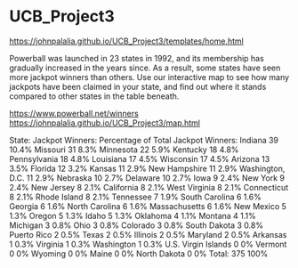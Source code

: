 # UCB_Project3

https://johnpalalia.github.io/UCB_Project3/templates/home.html

Powerball was launched in 23 states in 1992, and its membership has gradually increased in the years since. As a result, some states have seen more jackpot winners than others. Use our interactive map to see how many jackpots have been claimed in your state, and find out where it stands compared to other states in the table beneath.

https://www.powerball.net/winners
https://johnpalalia.github.io/UCB_Project3/map.html

State:	Jackpot Winners:	Percentage of Total
Jackpot Winners:
Indiana	39	10.4%
Missouri	31	8.3%
Minnesota	22	5.9%
Kentucky	18	4.8%
Pennsylvania	18	4.8%
Louisiana	17	4.5%
Wisconsin	17	4.5%
Arizona	13	3.5%
Florida	12	3.2%
Kansas	11	2.9%
New Hampshire	11	2.9%
Washington, D.C.	11	2.9%
Nebraska	10	2.7%
Delaware	10	2.7%
Iowa	9	2.4%
New York	9	2.4%
New Jersey	8	2.1%
California	8	2.1%
West Virginia	8	2.1%
Connecticut	8	2.1%
Rhode Island	8	2.1%
Tennessee	7	1.9%
South Carolina	6	1.6%
Georgia	6	1.6%
North Carolina	6	1.6%
Massachusetts	6	1.6%
New Mexico	5	1.3%
Oregon	5	1.3%
Idaho	5	1.3%
Oklahoma	4	1.1%
Montana	4	1.1%
Michigan	3	0.8%
Ohio	3	0.8%
Colorado	3	0.8%
South Dakota	3	0.8%
Puerto Rico	2	0.5%
Texas	2	0.5%
Illinois	2	0.5%
Maryland	2	0.5%
Arkansas	1	0.3%
Virginia	1	0.3%
Washington	1	0.3%
U.S. Virgin Islands	0	0%
Vermont	0	0%
Wyoming	0	0%
Maine	0	0%
North Dakota	0	0%
Total:	375	100%
